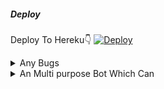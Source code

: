 ##### Deploy

Deploy To Hereku👇
[![Deploy](https://www.herokucdn.com/deploy/button.svg)](https://heroku.com/deploy?template=https://github.com/tgfilmygod02/MT-Rename-Bot)
</pre>
</p>
</details>


<details><summary>Any Bugs</summary>
<p>
<pre>
If you Find Any Bugs Or Want to Give Your Feedbacks Then Kindly Contact Me Through

[Telegram](https://telegram.dog/No_OnE_Kn0wS_Me) 

Also Support Our
[Mo Tech YT](https://telegram.dog/FilmygodHindiHDMovie) 
</pre>
</p>
</details>

<details><summary>An Multi purpose Bot Which Can</summary>
<p>
<br>
✅Rename Telegram Files 
✅Convert Files into Video
</pre>
</p>
</details>
